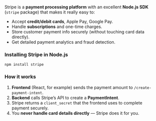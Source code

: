 Stripe is a **payment processing platform** with an excellent **Node.js SDK** (`stripe` package) that makes it really easy to:

- Accept **credit/debit cards**, Apple Pay, Google Pay.
- Handle **subscriptions** and one-time charges.
- Store customer payment info securely (without touching card data directly).
- Get detailed payment analytics and fraud detection.

### **Installing Stripe in Node.js**
`npm install stripe`

### **How it works**

1. **Frontend** (React, for example) sends the payment amount to `/create-payment-intent`.
2. **Backend** calls Stripe’s API to create a **PaymentIntent**.
3. Stripe returns a `client_secret` that the frontend uses to complete payment securely.
4. You **never handle card details directly** — Stripe does it for you.